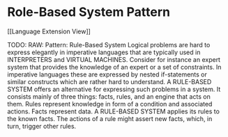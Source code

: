 # Role-Based System Pattern
[[Language Extension View]]

TODO: RAW: Pattern: Rule-Based System
Logical problems are hard to express elegantly in imperative languages that are typically used in
INTERPRETERS and VIRTUAL MACHINES. Consider for instance an expert system that provides
the knowledge of an expert or a set of constraints. In imperative languages these are expressed
by nested if-statements or similar constructs which are rather hard to understand.
A RULE-BASED SYSTEM offers an alternative for expressing such problems in a system. It
consists mainly of three things: facts, rules, and an engine that acts on them. Rules represent
knowledge in form of a condition and associated actions. Facts represent data. A RULE-BASED
SYSTEM applies its rules to the known facts. The actions of a rule might assert new facts, which,
in turn, trigger other rules.

